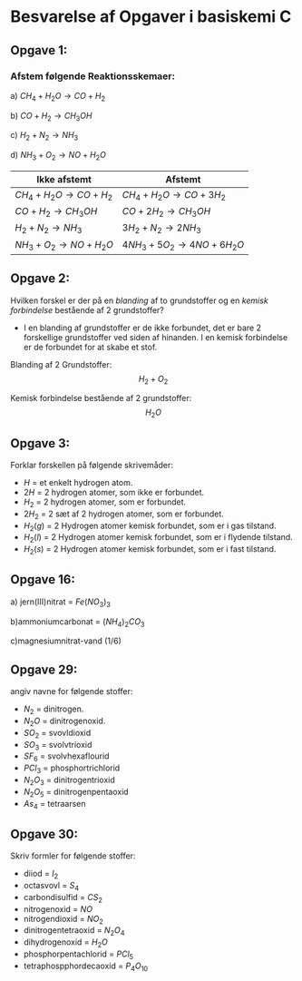 # Besvarelse af Opgaver i basiskemi C

## Opgave 1: 
### Afstem følgende Reaktionsskemaer:

a) $CH_4+H_2O→CO+H_2$

b) $CO+H_2→CH_3OH$

c) $H_2+N_2→NH_3$

d) $NH_3+O_2→NO+H_2O$

| Ikke afstemt       | Afstemt                  |
| -------------      |---------                 |    
| $CH_4+H_2O→CO+H_2$ | $CH_4+H_2O→CO+3H_2$      |
| $CO+H_2→CH_3OH$    | $CO+2H_2→CH_3OH$         |
| $H_2+N_2→NH_3$     | $3H_2+N_2→2NH_3$         |
| $NH_3+O_2→NO+H_2O$ | $4NH_3+5O_2→4NO+6H_2O$   |

## Opgave 2:
Hvilken forskel er der på en _blanding_ af to grundstoffer og en _kemisk forbindelse_ bestående af 2 grundstoffer?

* I en blanding af grundstoffer er de ikke forbundet, det er bare 2 forskellige grundstoffer ved siden af hinanden. I en kemisk forbindelse er de forbundet for at skabe et stof. 

Blanding af 2 Grundstoffer:
$$H_2 + O_2$$

Kemisk forbindelse bestående af 2 grundstoffer:
$$H_2O$$

## Opgave 3: 
Forklar forskellen på følgende skrivemåder:
* $H$ = et enkelt hydrogen atom.
* $2H$ = 2 hydrogen atomer, som ikke er forbundet. 
* $H_2$ = 2 hydrogen atomer, som er forbundet. 
* $2H_2$ = 2 sæt af 2 hydrogen atomer, som er forbundet.
* $H_2(g)$ = 2 Hydrogen atomer kemisk forbundet, som er i gas tilstand.
* $H_2(l)$ = 2 Hydrogen atomer kemisk forbundet, som er i flydende tilstand.
* $H_2(s)$ = 2 Hydrogen atomer kemisk forbundet, som er i fast tilstand.

## Opgave 16: 
a) jern(III)nitrat = $Fe(NO_3)_3$

b)ammoniumcarbonat = $(NH_4)_2CO_3$

c)magnesiumnitrat-vand (1/6)

## Opgave 29:
angiv navne for følgende stoffer:

* $N_2$ = dinitrogen.
* $N_2O$ = dinitrogenoxid.
* $SO_2$ = svovldioxid
* $SO_3$ = svolvtrioxid
* $SF_6$ = svolvhexaflourid
* $PCl_3$ = phosphortrichlorid
* $N_2O_3$ = dinitrogentrioxid
* $N_2O_5$ = dinitrogenpentaoxid
* $As_4$ = tetraarsen

## Opgave 30:
Skriv formler for følgende stoffer:
* diiod = $I_2$
* octasvovl = $S_4$
* carbondisulfid = $CS_2$
* nitrogenoxid = $NO$
* nitrogendioxid = $NO_2$
* dinitrogentetraoxid = $N_2O_4$
* dihydrogenoxid = $H_2O$
* phosphorpentachlorid = $PCl_5$
* tetraphospphordecaoxid = $P_4O_{10}$


